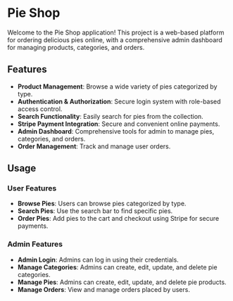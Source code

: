 # Pie Shop

Welcome to the Pie Shop application! This project is a web-based platform for ordering delicious pies online, with a comprehensive admin dashboard for managing products, categories, and orders.

## Features

- **Product Management**: Browse a wide variety of pies categorized by type.
- **Authentication & Authorization**: Secure login system with role-based access control.
- **Search Functionality**: Easily search for pies from the collection.
- **Stripe Payment Integration**: Secure and convenient online payments.
- **Admin Dashboard**: Comprehensive tools for admin to manage pies, categories, and orders.
- **Order Management**: Track and manage user orders.
 
## Usage

### User Features

- **Browse Pies**: Users can browse pies categorized by type.
- **Search Pies**: Use the search bar to find specific pies.
- **Order Pies**: Add pies to the cart and checkout using Stripe for secure payments.

### Admin Features

- **Admin Login**: Admins can log in using their credentials.
- **Manage Categories**: Admins can create, edit, update, and delete pie categories.
- **Manage Pies**: Admins can create, edit, update, and delete pie products.
- **Manage Orders**: View and manage orders placed by users.
